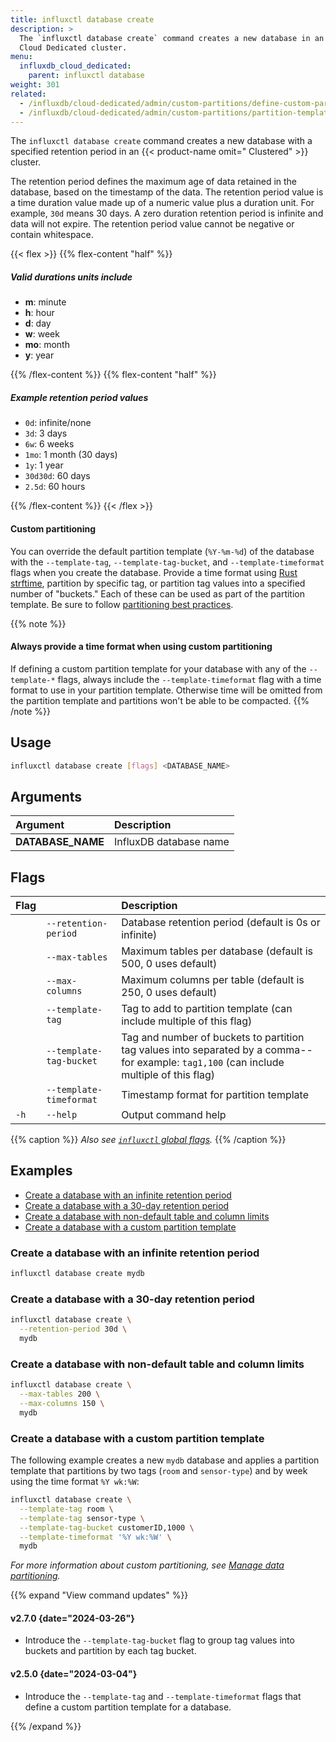 ```yaml
---
title: influxctl database create
description: >
  The `influxctl database create` command creates a new database in an InfluxDB
  Cloud Dedicated cluster.
menu:
  influxdb_cloud_dedicated:
    parent: influxctl database
weight: 301
related:
  - /influxdb/cloud-dedicated/admin/custom-partitions/define-custom-partitions/
  - /influxdb/cloud-dedicated/admin/custom-partitions/partition-templates/
---
```


The `influxctl database create` command creates a new database with a specified
retention period in an {{< product-name omit=" Clustered" >}} cluster.

The retention period defines the maximum age of data retained in the database,
based on the timestamp of the data.
The retention period value is a time duration value made up of a numeric value
plus a duration unit. For example, `30d` means 30 days.
A zero duration retention period is infinite and data will not expire.
The retention period value cannot be negative or contain whitespace.

{{< flex >}}
{{% flex-content "half" %}}

##### Valid durations units include

- **m**: minute
- **h**: hour
- **d**: day
- **w**: week
- **mo**: month
- **y**: year

{{% /flex-content %}}
{{% flex-content "half" %}}

##### Example retention period values

- `0d`: infinite/none
- `3d`: 3 days
- `6w`: 6 weeks
- `1mo`: 1 month (30 days)
- `1y`: 1 year
- `30d30d`: 60 days
- `2.5d`: 60 hours

{{% /flex-content %}}
{{< /flex >}}

#### Custom partitioning

You can override the default partition template (`%Y-%m-%d`) of the database
with the `--template-tag`, `--template-tag-bucket`, and `--template-timeformat`
flags when you create the database.
Provide a time format using [Rust strftime](/influxdb/cloud-dedicated/admin/custom-partitions/partition-templates/#time-part-templates), partition by specific tag, or partition tag values
into a specified number of "buckets."
Each of these can be used as part of the partition template.
Be sure to follow [partitioning best practices](/influxdb/cloud-dedicated/admin/custom-partitions/best-practices/).

{{% note %}}
#### Always provide a time format when using custom partitioning

If defining a custom partition template for your database with any of the
`--template-*` flags, always include the `--template-timeformat` flag with a
time format to use in your partition template. Otherwise time will be omitted
from the partition template and partitions won't be able to be compacted.
{{% /note %}}

## Usage

```sh
influxctl database create [flags] <DATABASE_NAME>
```

## Arguments

| Argument          | Description            |
| :---------------- | :--------------------- |
| **DATABASE_NAME** | InfluxDB database name |

## Flags

| Flag |                         | Description                                                                                                                              |
| :--- | :---------------------- | :--------------------------------------------------------------------------------------------------------------------------------------- |
|      | `--retention-period`    | Database retention period (default is 0s or infinite)                                                                                    |
|      | `--max-tables`          | Maximum tables per database (default is 500, 0 uses default)                                                                             |
|      | `--max-columns`         | Maximum columns per table (default is 250, 0 uses default)                                                                               |
|      | `--template-tag`        | Tag to add to partition template (can include multiple of this flag)                                                                     |
|      | `--template-tag-bucket` | Tag and number of buckets to partition tag values into separated by a comma--for example: `tag1,100` (can include multiple of this flag) |
|      | `--template-timeformat` | Timestamp format for partition template <!--(default is `%Y-%m-%d`) -->                                                                  |
| `-h` | `--help`                | Output command help                                                                                                                      |

{{% caption %}}
_Also see [`influxctl` global flags](/influxdb/cloud-dedicated/reference/cli/influxctl/#global-flags)._
{{% /caption %}}

## Examples

- [Create a database with an infinite retention period](#create-a-database-with-an-infinite-retention-period)
- [Create a database with a 30-day retention period](#create-a-database-with-a-30-day-retention-period)
- [Create a database with non-default table and column limits](#create-a-database-with-non-default-table-and-column-limits)
- [Create a database with a custom partition template](#create-a-database-with-a-custom-partition-template)

### Create a database with an infinite retention period

```sh
influxctl database create mydb
```

### Create a database with a 30-day retention period

```sh
influxctl database create \
  --retention-period 30d \
  mydb
```

### Create a database with non-default table and column limits

```sh
influxctl database create \
  --max-tables 200 \
  --max-columns 150 \
  mydb
```

### Create a database with a custom partition template

The following example creates a new `mydb` database and applies a partition
template that partitions by two tags (`room` and `sensor-type`) and by week using
the time format `%Y wk:%W`:

```sh
influxctl database create \
  --template-tag room \
  --template-tag sensor-type \
  --template-tag-bucket customerID,1000 \
  --template-timeformat '%Y wk:%W' \
  mydb
```

_For more information about custom partitioning, see
[Manage data partitioning](/influxdb/cloud-dedicated/admin/custom-partitions/)._

{{% expand "View command updates" %}}

#### v2.7.0 {date="2024-03-26"}

- Introduce the `--template-tag-bucket` flag to group tag values into buckets
  and partition by each tag bucket.

#### v2.5.0 {date="2024-03-04"}

- Introduce the `--template-tag` and `--template-timeformat` flags that define
  a custom partition template for a database.

{{% /expand %}}
